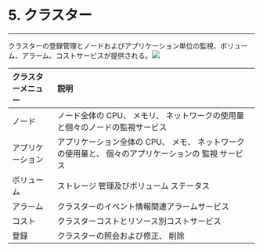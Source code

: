 # 5. クラスター

---

クラスターの登録管理とノードおよびアプリケーション単位の監視、ボリューム、アラーム、コストサービスが提供される。![](/assets/EN/2.5/5_1.png)

| クラスターメニュー | 説明 |
| :--- | :--- |
| ノード | ノード全体の CPU、 メモリ、 ネットワークの使用量と個々のノードの監視サービス |
| アプリケーション | アプリケーション全体の CPU、 メモ、 ネットワークの使用量と、 個々のアプリケーションの 監視 サービス |
| ボリューム | ストレージ 管理及びボリューム ステータス |
| アラーム | クラスターのイベント情報関連アラームサービス |
| コスト | クラスターコストとリソース別コストサービス |
| 登録 | クラスターの照会および修正、 削除 |

